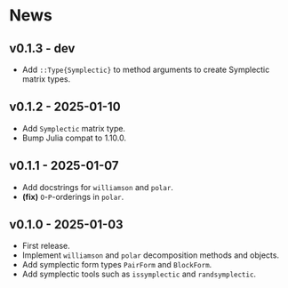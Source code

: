 # News

## v0.1.3 - dev

- Add `::Type{Symplectic}` to method arguments to create Symplectic matrix types.

## v0.1.2 - 2025-01-10

- Add `Symplectic` matrix type.
- Bump Julia compat to 1.10.0.

## v0.1.1 - 2025-01-07

- Add docstrings for `williamson` and `polar`.
- **(fix)** `O`-`P`-orderings in `polar`.

## v0.1.0 - 2025-01-03

- First release.
- Implement `williamson` and `polar` decomposition methods and objects.
- Add symplectic form types `PairForm` and `BlockForm`.
- Add symplectic tools such as `issymplectic` and `randsymplectic`.